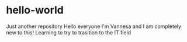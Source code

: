 # hello-world
Just another repository
Hello everyone
I'm Vannesa and I am completely new to this! Learning to try to trasition to the IT field
